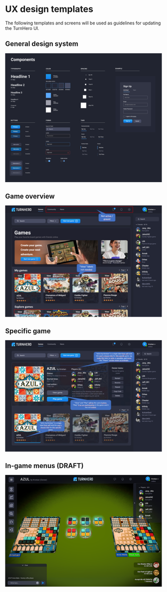 # UX design templates
The following templates and screens will be used as guidelines for updating the TurnHero UI.

## General design system
![Design system](basic-ui-design-system.png)

## Game overview
![Game overview](ux-welcome-overview.png)

## Specific game
![Specific game information](ux-specific-game.png)

## In-game menus (DRAFT)
![In-game UX DRAFT](ux-ingame-draft1.png)